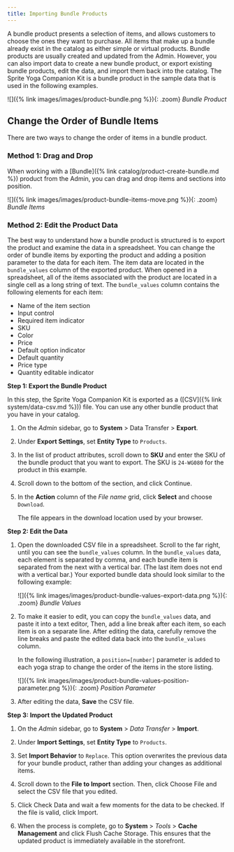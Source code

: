 ```yaml
---
title: Importing Bundle Products
---
```


A bundle product presents a selection of items, and allows customers to choose the ones they want to purchase. All items that make up a bundle already exist in the catalog as either simple or virtual products. Bundle products are usually created and updated from the Admin. However, you can also import data to create a new bundle product, or export existing bundle products, edit the data, and import them back into the catalog. The Sprite Yoga Companion Kit is a bundle product in the sample data that is used in the following examples.

![]({% link images/images/product-bundle.png %}){: .zoom}
_Bundle Product_

## Change the Order of Bundle Items

There are two ways to change the order of items in a bundle product. 

### Method 1: Drag and Drop

When working with a [Bundle]({% link catalog/product-create-bundle.md %}) product from the Admin, you can drag and drop items and sections into position.

![]({% link images/images/product-bundle-items-move.png %}){: .zoom}
_Bundle Items_

### Method 2: Edit the Product Data

The best way to understand how a bundle product is structured is to export the product and examine the data in a spreadsheet.  You can change the order of bundle items by exporting the product and adding a position parameter to the data for each item. The item data are located in the `bundle_values` column of the exported product. When opened in a spreadsheet, all of the items associated with the product are located in a single cell as a long string of text. The `bundle_values` column contains the following elements for each item:

- Name of the item section
- Input control
- Required item indicator
- SKU
- Color
- Price
- Default option indicator 
- Default quantity
- Price type
- Quantity editable indicator

**Step 1: Export the Bundle Product**

In this step, the Sprite Yoga Companion Kit is exported as a ([CSV]({% link system/data-csv.md %})) file. You can use any other bundle product that you have in your catalog.

1.  On the _Admin_ sidebar, go to **System** > Data Transfer > **Export**.  

1.  Under **Export Settings**, set **Entity Type** to `Products`.

1.  In the list of product attributes, scroll down to **SKU** and enter the SKU of the bundle product that you want to export. The SKU is `24-WG080` for the product in this example. 

1.  Scroll down to the bottom of the section, and click <span class="btn">Continue</span>.

1.  In the **Action** column of the _File name_ grid, click **Select** and choose `Download`. 

    The file appears in the download location used by your browser.

**Step 2: Edit the Data**

1.  Open the downloaded CSV file in a spreadsheet. Scroll to the far right, until you can see the `bundle_values` column. In the `bundle_values` data, each element is separated by comma, and each bundle item is separated from the next with a vertical bar. (The last item does not end with a vertical bar.) Your exported bundle data should look similar to the following example:

    ![]({% link images/images/product-bundle-values-export-data.png
     %}){: .zoom}
    _Bundle Values_

1.  To make it easier to edit, you can copy the `bundle_values` data, and paste it into a text editor, Then, add a line break after each item, so each item is on a separate line. After editing the data, carefully remove the line breaks and paste the edited data back into the `bundle_values` column. 
    
    In the following illustration, a `position=[number]` parameter is added to each yoga strap to change the order of the items in the store listing.

    ![]({% link images/images/product-bundle-values-position-parameter.png
    %}){: .zoom}
    _Position Parameter_

1.  After editing the data, **Save** the CSV file. 

**Step 3: Import the Updated Product**

1.  On the _Admin_ sidebar, go to **System** > _Data Transfer_ > **Import**.
   
1.  Under **Import Settings**, set **Entity Type** to `Products`.

1.  Set **Import Behavior** to `Replace`. This option overwrites the previous data for your bundle product, rather than adding your changes as additional items.

1.  Scroll down to the **File to Import** section. Then, click <span class="btn">Choose File</span> and select the CSV file that you edited.

1.  Click <span class="btn">Check Data</span> and wait a few moments for the data to be checked. If the file is valid, click <span class="btn">Import</span>.

1. When the process is complete, go to **System** > _Tools_ > **Cache Management** and click <span class="btn">Flush Cache Storage</span>. This ensures that the updated product is immediately available in the storefront.
